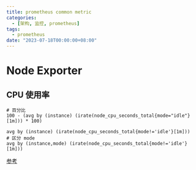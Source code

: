 ```yaml
---
title: prometheus common metric
categories: 
  - [架构, 监控, prometheus]
tags:
  - prometheus
date: "2023-07-18T00:00:00+08:00"
---
```


# Node Exporter

## CPU 使用率

```shell
# 百分比
100 - (avg by (instance) (irate(node_cpu_seconds_total{mode="idle"}[1m])) * 100)

avg by (instance) (irate(node_cpu_seconds_total{mode!='idle'}[1m]))
# 区分 mode
avg by (instance,mode) (irate(node_cpu_seconds_total{mode!='idle'}[1m]))
```

[参考](https://www.robustperception.io/understanding-machine-cpu-usage/)
